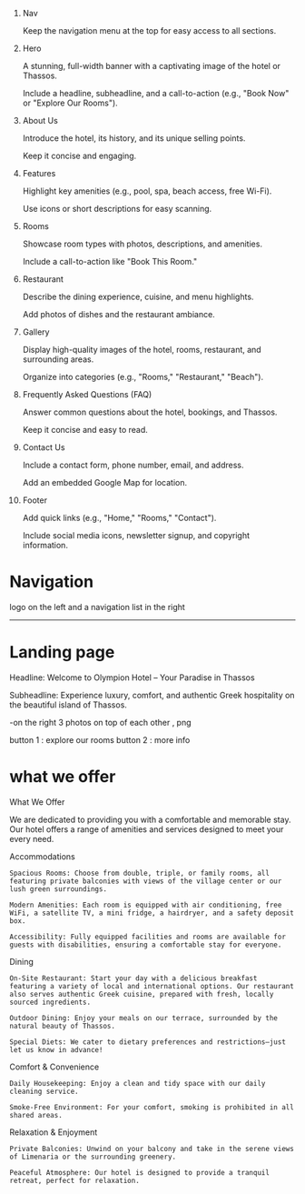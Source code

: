 1. Nav

    Keep the navigation menu at the top for easy access to all sections.

2. Hero

    A stunning, full-width banner with a captivating image of the hotel or Thassos.

    Include a headline, subheadline, and a call-to-action (e.g., "Book Now" or "Explore Our Rooms").

3. About Us

    Introduce the hotel, its history, and its unique selling points.

    Keep it concise and engaging.

4. Features

    Highlight key amenities (e.g., pool, spa, beach access, free Wi-Fi).

    Use icons or short descriptions for easy scanning.

5. Rooms

    Showcase room types with photos, descriptions, and amenities.

    Include a call-to-action like "Book This Room."

6. Restaurant

    Describe the dining experience, cuisine, and menu highlights.

    Add photos of dishes and the restaurant ambiance.

7. Gallery

    Display high-quality images of the hotel, rooms, restaurant, and surrounding areas.

    Organize into categories (e.g., "Rooms," "Restaurant," "Beach").

8. Frequently Asked Questions (FAQ)

    Answer common questions about the hotel, bookings, and Thassos.

    Keep it concise and easy to read.

9. Contact Us

    Include a contact form, phone number, email, and address.

    Add an embedded Google Map for location.

10. Footer

    Add quick links (e.g., "Home," "Rooms," "Contact").

    Include social media icons, newsletter signup, and copyright information.



# Navigation #
logo on the left and a navigation list in the right 

--- 

# Landing page #

Headline: Welcome to Olympion Hotel – Your Paradise in Thassos

Subheadline: Experience luxury, comfort, and authentic Greek hospitality on the beautiful island of Thassos.

-on the right 3 photos on top of each other , png

button 1 : explore our rooms
button 2 : more info

# what we offer #
What We Offer

 We are dedicated to providing you with a comfortable and memorable stay. Our hotel offers a range of amenities and services designed to meet your every need.

Accommodations

    Spacious Rooms: Choose from double, triple, or family rooms, all featuring private balconies with views of the village center or our lush green surroundings.

    Modern Amenities: Each room is equipped with air conditioning, free WiFi, a satellite TV, a mini fridge, a hairdryer, and a safety deposit box.

    Accessibility: Fully equipped facilities and rooms are available for guests with disabilities, ensuring a comfortable stay for everyone.

Dining

    On-Site Restaurant: Start your day with a delicious breakfast featuring a variety of local and international options. Our restaurant also serves authentic Greek cuisine, prepared with fresh, locally sourced ingredients.

    Outdoor Dining: Enjoy your meals on our terrace, surrounded by the natural beauty of Thassos.

    Special Diets: We cater to dietary preferences and restrictions—just let us know in advance!

Comfort & Convenience

    Daily Housekeeping: Enjoy a clean and tidy space with our daily cleaning service.

    Smoke-Free Environment: For your comfort, smoking is prohibited in all shared areas.

Relaxation & Enjoyment

    Private Balconies: Unwind on your balcony and take in the serene views of Limenaria or the surrounding greenery.

    Peaceful Atmosphere: Our hotel is designed to provide a tranquil retreat, perfect for relaxation.